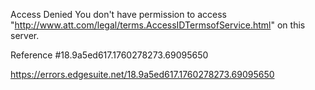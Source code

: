 Access Denied
You don't have permission to access "http://www.att.com/legal/terms.AccessIDTermsofService.html" on this server.

Reference #18.9a5ed617.1760278273.69095650

https://errors.edgesuite.net/18.9a5ed617.1760278273.69095650
